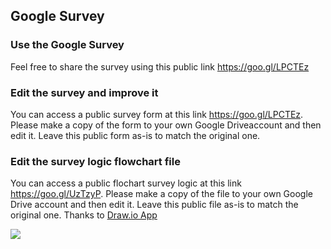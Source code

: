 ## Google Survey

### Use the Google Survey    
Feel free to share the survey using this public link https://goo.gl/LPCTEz   

### Edit the survey and improve it   
You can access a public survey form at this link https://goo.gl/LPCTEz. Please make a copy of the form to your own Google Driveaccount and then edit it. Leave this public form as-is to match the original one.    

### Edit the survey logic flowchart file
You can access a public flochart survey logic at this link https://goo.gl/UzTzyP. Please make a copy of the file to your own Google Drive account and then edit it. Leave this public file as-is to match the original one. Thanks to [Draw.io App](https://www.draw.io/)     


![](https://github.com/jstagge/reproducibility/blob/master/Reproducibility_FlowChart.png)
